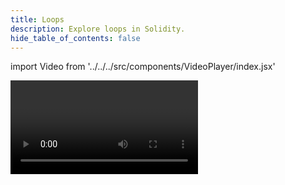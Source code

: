```yaml
---
title: Loops
description: Explore loops in Solidity.
hide_table_of_contents: false
---
```


import Video from '../../../src/components/VideoPlayer/index.jsx'

<Video videoId='805353144' title='Loops' />
